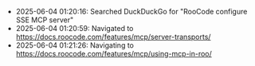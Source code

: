 - 2025-06-04 01:20:16: Searched DuckDuckGo for "RooCode configure SSE MCP server"
- 2025-06-04 01:20:59: Navigated to https://docs.roocode.com/features/mcp/server-transports/
- 2025-06-04 01:21:26: Navigating to https://docs.roocode.com/features/mcp/using-mcp-in-roo/